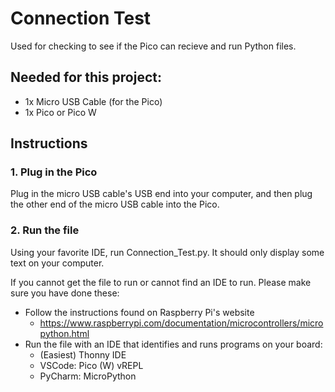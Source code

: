 # Connection Test
Used for checking to see if the Pico can recieve and run Python files. 

## Needed for this project:
* 1x Micro USB Cable (for the Pico)
* 1x Pico or Pico W

## Instructions

### 1. Plug in the Pico
Plug in the micro USB cable's USB end into your computer, and then plug the other end of the micro USB cable into the Pico.

### 2. Run the file
Using your favorite IDE, run Connection_Test.py. It should only display some text on your computer.

If you cannot get the file to run or cannot find an IDE to run. Please make sure you have done these:
- Follow the instructions found on Raspberry Pi's website 
  - https://www.raspberrypi.com/documentation/microcontrollers/micropython.html
- Run the file with an IDE that identifies and runs programs on your board:
  - (Easiest) Thonny IDE
  - VSCode: Pico (W) vREPL
  - PyCharm: MicroPython